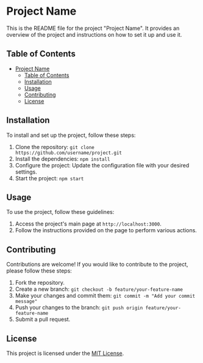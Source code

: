 # Project Name

This is the README file for the project "Project Name". It provides an overview of the project and instructions on how to set it up and use it. 

## Table of Contents

- [Project Name](#project-name)
  - [Table of Contents](#table-of-contents)
  - [Installation](#installation)
  - [Usage](#usage)
  - [Contributing](#contributing)
  - [License](#license)

## Installation

To install and set up the project, follow these steps:

1. Clone the repository: `git clone https://github.com/username/project.git`
2. Install the dependencies: `npm install`
3. Configure the project: Update the configuration file with your desired settings.
4. Start the project: `npm start`

## Usage

To use the project, follow these guidelines:

1. Access the project's main page at `http://localhost:3000`.
2. Follow the instructions provided on the page to perform various actions.

## Contributing

Contributions are welcome! If you would like to contribute to the project, please follow these steps:

1. Fork the repository.
2. Create a new branch: `git checkout -b feature/your-feature-name`
3. Make your changes and commit them: `git commit -m "Add your commit message"`
4. Push your changes to the branch: `git push origin feature/your-feature-name`
5. Submit a pull request.

## License

This project is licensed under the [MIT License](LICENSE).
